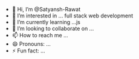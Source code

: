 - 👋 Hi, I’m @Satyansh-Rawat
- 👀 I’m interested in ... full stack web development
- 🌱 I’m currently learning ...js
- 💞️ I’m looking to collaborate on ...
- 📫 How to reach me ...
- 😄 Pronouns: ...
- ⚡ Fun fact: ...

<!---
Satyansh-Rawat/Satyansh-Rawat is a ✨ special ✨ repository because its `README.md` (this file) appears on your GitHub profile.
You can click the Preview link to take a look at your changes.
--->
